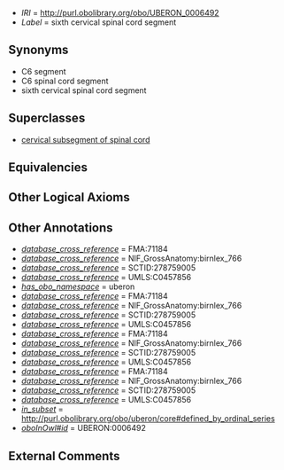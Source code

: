  * *IRI* = http://purl.obolibrary.org/obo/UBERON_0006492
 * *Label* = sixth cervical spinal cord segment

## Synonyms

 * C6 segment
 * C6 spinal cord segment
 * sixth cervical spinal cord segment

## Superclasses

 * [cervical subsegment of spinal cord](../../UBERON/14/UBERON_0007714.md)

## Equivalencies


## Other Logical Axioms


## Other Annotations

 * *[database_cross_reference](../../ef/oboInOwl#hasDbXref.md)* = FMA:71184
 * *[database_cross_reference](../../ef/oboInOwl#hasDbXref.md)* = NIF_GrossAnatomy:birnlex_766
 * *[database_cross_reference](../../ef/oboInOwl#hasDbXref.md)* = SCTID:278759005
 * *[database_cross_reference](../../ef/oboInOwl#hasDbXref.md)* = UMLS:C0457856
 * *[has_obo_namespace](../../ce/oboInOwl#hasOBONamespace.md)* = uberon
 * *[database_cross_reference](../../ef/oboInOwl#hasDbXref.md)* = FMA:71184
 * *[database_cross_reference](../../ef/oboInOwl#hasDbXref.md)* = NIF_GrossAnatomy:birnlex_766
 * *[database_cross_reference](../../ef/oboInOwl#hasDbXref.md)* = SCTID:278759005
 * *[database_cross_reference](../../ef/oboInOwl#hasDbXref.md)* = UMLS:C0457856
 * *[database_cross_reference](../../ef/oboInOwl#hasDbXref.md)* = FMA:71184
 * *[database_cross_reference](../../ef/oboInOwl#hasDbXref.md)* = NIF_GrossAnatomy:birnlex_766
 * *[database_cross_reference](../../ef/oboInOwl#hasDbXref.md)* = SCTID:278759005
 * *[database_cross_reference](../../ef/oboInOwl#hasDbXref.md)* = UMLS:C0457856
 * *[database_cross_reference](../../ef/oboInOwl#hasDbXref.md)* = FMA:71184
 * *[database_cross_reference](../../ef/oboInOwl#hasDbXref.md)* = NIF_GrossAnatomy:birnlex_766
 * *[database_cross_reference](../../ef/oboInOwl#hasDbXref.md)* = SCTID:278759005
 * *[database_cross_reference](../../ef/oboInOwl#hasDbXref.md)* = UMLS:C0457856
 * *[in_subset](../../et/oboInOwl#inSubset.md)* = http://purl.obolibrary.org/obo/uberon/core#defined_by_ordinal_series
 * *[oboInOwl#id](../../id/oboInOwl#id.md)* = UBERON:0006492

## External Comments

